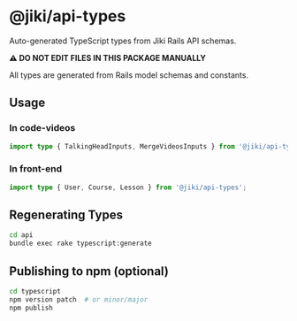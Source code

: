 # @jiki/api-types

Auto-generated TypeScript types from Jiki Rails API schemas.

**⚠️ DO NOT EDIT FILES IN THIS PACKAGE MANUALLY**

All types are generated from Rails model schemas and constants.

## Usage

### In code-videos

```typescript
import type { TalkingHeadInputs, MergeVideosInputs } from '@jiki/api-types';
```

### In front-end

```typescript
import type { User, Course, Lesson } from '@jiki/api-types';
```

## Regenerating Types

```bash
cd api
bundle exec rake typescript:generate
```

## Publishing to npm (optional)

```bash
cd typescript
npm version patch  # or minor/major
npm publish
```
